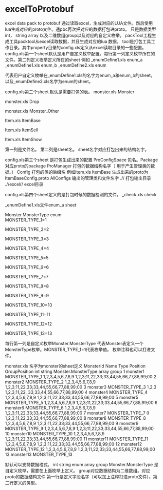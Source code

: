 # excelToProtobuf
excel data pack to protobuf
通过读取excel，生成对应的LUA文件。然后使用lua生成对应的proto文件。通pbc再次把对应的数据打包进proto。
只是数据类型 int， string  array 以及二维数组group以及对应的自定义枚举。
packTool工程生成工具packtool从excel读取数据，并且生成对应的lua 数据。
tool是打包工具工作目录。其中property目录的config.xls定义从excel读取目录的一些配置。
config.xls第一个sheet默认是用户自定义枚举配置。每行第一列定义枚举所在的文件。第二列定义枚举定义所在的sheet
例如 
_enumDefine1.xls	enum_a
_enumDefine1.xls	enum_b
_enumDefine2.xls	enum  

代表用户自定义枚举在_enumDefine1.xls的名字为enum_a和enum_b的sheet。以及_enumDefine2.xls名字为enum的sheet。

config.xls第二个sheet 默认是需要打包的表。
monster.xls	Monster

monster.xls	Drop

monster.xls	Monster_Other

Item.xls	ItemBase

Item.xls	ItemSell

Item.xls	ItemShow

第一列是文件名。 第二列是sheet名。 sheet名字对应打包出来的结构名字。

config.xls第三个sheet 是打包生成出来的配置
ProConfigSpace	包名。Package 对应proto的package
ProManager	    打包的数据结构名字（ 用于产生管理类的数据。）
Config	        打包的类的后缀名 例如Item.xls	ItemBase 生成出来的proto为ItemBaseConfig.proto
AllConfigs	    输出的管理类和文件名字
.//	            打包输出目录
.//excel//	     excel目录

config.xls第四个sheet定义的是打包时候的数据检测的文件。
_check.xls	check

_enumDefine1.xls文件enum_a sheet

Monster.MonsterType
enum	  
MONSTER_TYPE_1=1	    

MONSTER_TYPE_2=2	    

MONSTER_TYPE_3=3

MONSTER_TYPE_4=4	

MONSTER_TYPE_5=5	

MONSTER_TYPE_6=6	

MONSTER_TYPE_7=7	

MONSTER_TYPE_8=8	

MONSTER_TYPE_9=9	

MONSTER_TYPE_10=10	

MONSTER_TYPE_11=11	

MONSTER_TYPE_12=12	

MONSTER_TYPE_13=13

每行第一列是自定义枚举Monster.MonsterType 代表Monster表定义一个MonsterType枚举。MONSTER_TYPE_1=1代表枚举值。 枚举注释也可以打进文件。

monster.xls 名字为monster的sheet定义
MonsterId	Name	Type	                  Position	                        GroupPosition
int	string	Monster.MonsterType	  array	                              group
1	monster1	MONSTER_TYPE_1	      1,2,3,4,5,6,7,8,9	                 1,2,3;11,22,33;33,44,55,66,77,88,99;00
2	monster2	MONSTER_TYPE_2	      1,2,3,4,5,6,7,8,9	                 1,2,3;11,22,33;33,44,55,66,77,88,99;00
3	monster3	MONSTER_TYPE_3	      1,2,3	1,2,3;11,22,                 33;33,44,55,66,77,88,99;00
4	monster4	MONSTER_TYPE_4	      1,2,3,4,5,6,7,8,9	                 1,2,3;11,22,33;33,44,55,66,77,88,99;00
5	monster5	MONSTER_TYPE_5	      1,2,3,4,5,6,7,8,9	                 1,2,3;11,22,33;33,44,55,66,77,88,99;00
6	monster6	MONSTER_TYPE_6	      1,2,3,4,5,6,7,8,9	                 1,2,3;11,22,33;33,44,55,66,77,88,99;00
7	monster7	MONSTER_TYPE_7	      0	                             1,2,3;11,22,33;33,44,55,66,77,88,99;00
8	monster8	MONSTER_TYPE_8	      1,2,3,4,5,6,7,8,9	                 1,2,3;11,22,33;33,44,55,66,77,88,99;00
9	monster9	MONSTER_TYPE_9	      1,2,3,4,5,6,7,8,9	                 1,2,3;11,22,33;33,44,55,66,77,88,99;00
10	monster10	MONSTER_TYPE_10	      1,2,3,4,5,6,7,8,9	                 1,2,3;11,22,33;33,44,55,66,77,88,99;00
11	monster11	MONSTER_TYPE_11	      1,2,3,4,5,6,7,8,9	                 1,2,3;11,22,33;33,44,55,66,77,88,99;00
12	monster12	MONSTER_TYPE_12	      1,2,3,4,5,6,7,8,9	                 1,2,3;11,22,33;33,44,55,66,77,88,99;00
13	monster13	MONSTER_TYPE_13	      	

默认可以支持数据格式。 int  string enum array group
Monster.MonsterType 是自定义枚举，需要在上面枚举上定义。 group对应数据结构为二维数组。对应proto的数据结构文件
第一行是定义字段名字（可以加上注释打进proto文件），第二行定义的类型。






